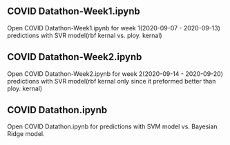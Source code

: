 ## COVID Datathon-Week1.ipynb
Open COVID Datathon-Week1.ipynb for week 1(2020-09-07 - 2020-09-13) predictions with SVR model(rbf kernal vs. ploy. kernal)

## COVID Datathon-Week2.ipynb
Open COVID Datathon-Week2.ipynb for week 2(2020-09-14 - 2020-09-20) predictions with SVR model(rbf kernal only since it preformed better than ploy. kernal)

## COVID Datathon.ipynb
Open COVID Datathon.ipynb for predictions with SVM model vs. Bayesian Ridge model.
